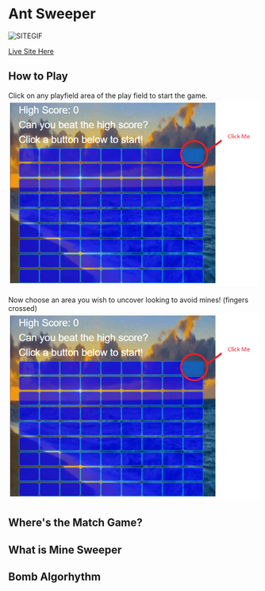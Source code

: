 # Ant Sweeper
![SITEGIF](https://shielded-wildwood-17962.herokuapp.com/DaBomb.gif)

[Live Site Here](https://shielded-wildwood-17962.herokuapp.com/)

## How to Play

Click on any playfield area of the play field to start the game.
![Fig1](https://raw.githubusercontent.com/aNap73/Sweeper/master/public/1.png)

Now choose an area you wish to uncover looking to avoid mines! (fingers crossed)
![Fig2](https://raw.githubusercontent.com/aNap73/Sweeper/master/public/1.png)

## Where's the Match Game?
## What is Mine Sweeper
## Bomb Algorhythm
